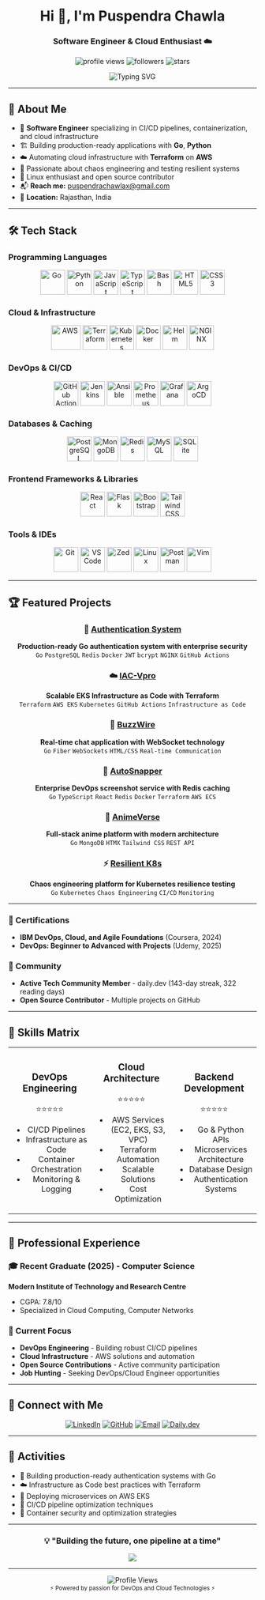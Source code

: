 <h1 align="center">Hi 👋, I'm Puspendra Chawla</h1>
<h3 align="center">Software Engineer & Cloud Enthusiast ☁️</h3>
<p align="center">
  <img src="https://komarev.com/ghpvc/?username=Flack74&label=Profile%20views&color=0e75b6&style=flat" alt="profile views" />
  <img src="https://img.shields.io/github/followers/Flack74?label=Followers&style=social" alt="followers" />
  <img src="https://img.shields.io/github/stars/Flack74?label=Stars&style=social" alt="stars" />
</p>

<p align="center">
  <img src="https://readme-typing-svg.herokuapp.com?font=Fira+Code&pause=1000&color=58A6FF&center=true&vCenter=true&width=435&lines=DevOps+%26+Cloud+Engineer;Go+%26+Python+Developer;Infrastructure+as+Code+Enthusiast;Kubernetes+%26+Docker+Enthusiast;CI%2FCD+Pipeline+Architect;Always+learning+new+technologies" alt="Typing SVG" />
</p>

---

## 🚀 About Me

- 🔄 **Software Engineer** specializing in CI/CD pipelines, containerization, and cloud infrastructure
- 🏗️ Building production-ready applications with **Go**, **Python**
- ☁️ Automating cloud infrastructure with **Terraform** on **AWS**
- 🧪 Passionate about chaos engineering and testing resilient systems
- 🐧 Linux enthusiast and open source contributor
- 📬 **Reach me:** puspendrachawlax@gmail.com
- 📍 **Location:** Rajasthan, India

---

## 🛠️ Tech Stack

### **Programming Languages**
<p align="center">
  <img src="https://cdn.jsdelivr.net/gh/devicons/devicon/icons/go/go-original.svg" width="50" height="50" alt="Go" title="Go"/>
  <img src="https://cdn.jsdelivr.net/gh/devicons/devicon/icons/python/python-original.svg" width="50" height="50" alt="Python" title="Python"/>
  <img src="https://cdn.jsdelivr.net/gh/devicons/devicon/icons/javascript/javascript-original.svg" width="50" height="50" alt="JavaScript" title="JavaScript"/>
  <img src="https://cdn.jsdelivr.net/gh/devicons/devicon/icons/typescript/typescript-original.svg" width="50" height="50" alt="TypeScript" title="TypeScript"/>
  <img src="https://cdn.jsdelivr.net/gh/devicons/devicon/icons/bash/bash-original.svg" width="50" height="50" alt="Bash" title="Bash"/>
  <img src="https://cdn.jsdelivr.net/gh/devicons/devicon/icons/html5/html5-original.svg" width="50" height="50" alt="HTML5" title="HTML5"/>
  <img src="https://cdn.jsdelivr.net/gh/devicons/devicon/icons/css3/css3-original.svg" width="50" height="50" alt="CSS3" title="CSS3"/>
</p>

### **Cloud & Infrastructure**
<p align="center">
  <img src="https://cdn.jsdelivr.net/gh/devicons/devicon/icons/amazonwebservices/amazonwebservices-original-wordmark.svg" width="60" height="50" alt="AWS" title="AWS"/>
  <img src="https://cdn.jsdelivr.net/gh/devicons/devicon/icons/terraform/terraform-original.svg" width="50" height="50" alt="Terraform" title="Terraform"/>
  <img src="https://cdn.jsdelivr.net/gh/devicons/devicon/icons/kubernetes/kubernetes-plain.svg" width="50" height="50" alt="Kubernetes" title="Kubernetes"/>
  <img src="https://cdn.jsdelivr.net/gh/devicons/devicon/icons/docker/docker-original.svg" width="50" height="50" alt="Docker" title="Docker"/>
  <img src="https://www.vectorlogo.zone/logos/helmsh/helmsh-icon.svg" width="50" height="50" alt="Helm" title="Helm"/>
  <img src="https://www.vectorlogo.zone/logos/nginx/nginx-icon.svg" width="50" height="50" alt="NGINX" title="NGINX"/>
</p>

### **DevOps & CI/CD**
<p align="center">
  <img src="https://www.vectorlogo.zone/logos/github/github-icon.svg" width="50" height="50" alt="GitHub Actions" title="GitHub Actions"/>
  <img src="https://cdn.jsdelivr.net/gh/devicons/devicon/icons/jenkins/jenkins-original.svg" width="50" height="50" alt="Jenkins" title="Jenkins"/>
  <img src="https://cdn.jsdelivr.net/gh/devicons/devicon/icons/ansible/ansible-original.svg" width="50" height="50" alt="Ansible" title="Ansible"/>
  <img src="https://www.vectorlogo.zone/logos/prometheusio/prometheusio-icon.svg" width="50" height="50" alt="Prometheus" title="Prometheus"/>
  <img src="https://www.vectorlogo.zone/logos/grafana/grafana-icon.svg" width="50" height="50" alt="Grafana" title="Grafana"/>
  <img src="https://cdn.jsdelivr.net/gh/devicons/devicon/icons/argocd/argocd-original.svg" width="50" height="50" alt="ArgoCD" title="ArgoCD"/>
</p>

### **Databases & Caching**
<p align="center">
  <img src="https://cdn.jsdelivr.net/gh/devicons/devicon/icons/postgresql/postgresql-original.svg" width="50" height="50" alt="PostgreSQL" title="PostgreSQL"/>
  <img src="https://cdn.jsdelivr.net/gh/devicons/devicon/icons/mongodb/mongodb-original.svg" width="50" height="50" alt="MongoDB" title="MongoDB"/>
  <img src="https://cdn.jsdelivr.net/gh/devicons/devicon/icons/redis/redis-original.svg" width="50" height="50" alt="Redis" title="Redis"/>
  <img src="https://cdn.jsdelivr.net/gh/devicons/devicon/icons/mysql/mysql-original.svg" width="50" height="50" alt="MySQL" title="MySQL"/>
  <img src="https://cdn.jsdelivr.net/gh/devicons/devicon/icons/sqlite/sqlite-original.svg" width="50" height="50" alt="SQLite" title="SQLite"/>
</p>

### **Frontend Frameworks & Libraries**
<p align="center">
  <img src="https://cdn.jsdelivr.net/gh/devicons/devicon/icons/react/react-original.svg" width="50" height="50" alt="React" title="React"/>
  <img src="https://cdn.jsdelivr.net/gh/devicons/devicon/icons/flask/flask-original.svg" width="50" height="50" alt="Flask" title="Flask"/>
  <img src="https://www.vectorlogo.zone/logos/getbootstrap/getbootstrap-icon.svg" width="50" height="50" alt="Bootstrap" title="Bootstrap"/>
  <img src="https://www.vectorlogo.zone/logos/tailwindcss/tailwindcss-icon.svg" width="50" height="50" alt="Tailwind CSS" title="Tailwind CSS"/>
</p>

### **Tools & IDEs**
<p align="center">
  <img src="https://cdn.jsdelivr.net/gh/devicons/devicon/icons/git/git-original.svg" width="50" height="50" alt="Git" title="Git"/>
  <img src="https://cdn.jsdelivr.net/gh/devicons/devicon/icons/vscode/vscode-original.svg" width="50" height="50" alt="VS Code" title="VS Code"/>
  <img src="https://img.shields.io/badge/Zed-000000?style=for-the-badge&logo=z&logoColor=white" width="50" height="50" alt="Zed" title="Zed IDE"/>
  <img src="https://cdn.jsdelivr.net/gh/devicons/devicon/icons/linux/linux-original.svg" width="50" height="50" alt="Linux" title="Linux"/>
  <img src="https://www.vectorlogo.zone/logos/getpostman/getpostman-icon.svg" width="50" height="50" alt="Postman" title="Postman"/>
  <img src="https://cdn.jsdelivr.net/gh/devicons/devicon/icons/vim/vim-original.svg" width="50" height="50" alt="Vim" title="Vim"/>
</p>

---

## 🏆 Featured Projects

<div align="center">

### 🔐 [Authentication System](https://github.com/Flack74/Authentication-System)
**Production-ready Go authentication system with enterprise security**
<br/>
`Go` `PostgreSQL` `Redis` `Docker` `JWT` `bcrypt` `NGINX` `GitHub Actions`

### ☁️ [IAC-Vpro](https://github.com/Flack74/IAC-Vpro) 
**Scalable EKS Infrastructure as Code with Terraform**
<br/>
`Terraform` `AWS EKS` `Kubernetes` `GitHub Actions` `Infrastructure as Code`

### 💬 [BuzzWire](https://github.com/Flack74/BuzzWire)
**Real-time chat application with WebSocket technology**
<br/>
`Go` `Fiber` `WebSockets` `HTML/CSS` `Real-time Communication`

### 📸 [AutoSnapper](https://github.com/Flack74/AutoSnapper)
**Enterprise DevOps screenshot service with Redis caching**
<br/>
`Go` `TypeScript` `React` `Redis` `Docker` `Terraform` `AWS ECS`

### 🌌 [AnimeVerse](https://github.com/Flack74/AnimeVerse)
**Full-stack anime platform with modern architecture**
<br/>
`Go` `MongoDB` `HTMX` `Tailwind CSS` `REST API`

### ⚡ [Resilient K8s](https://github.com/Flack74/resilient-k8s)
**Chaos engineering platform for Kubernetes resilience testing**
<br/>
`Go` `Kubernetes` `Chaos Engineering` `CI/CD` `Monitoring`

</div>

---

### 📜 Certifications
- **IBM DevOps, Cloud, and Agile Foundations** (Coursera, 2024)
- **DevOps: Beginner to Advanced with Projects** (Udemy, 2025)

### 🎯 Community
- **Active Tech Community Member** - daily.dev (143-day streak, 322 reading days)
- **Open Source Contributor** - Multiple projects on GitHub

---

## 🌟 Skills Matrix

<table align="center">
<tr>
<td align="center" width="200">

### DevOps Engineering
⭐⭐⭐⭐⭐
- CI/CD Pipelines
- Infrastructure as Code
- Container Orchestration
- Monitoring & Logging

</td>
<td align="center" width="200">

### Cloud Architecture
⭐⭐⭐⭐⭐
- AWS Services (EC2, EKS, S3, VPC)
- Terraform Automation
- Scalable Solutions
- Cost Optimization

</td>
<td align="center" width="200">

### Backend Development
⭐⭐⭐⭐⭐
- Go & Python APIs
- Microservices Architecture
- Database Design
- Authentication Systems

</td>
</tr>
</table>

---

## 💼 Professional Experience

### 🎓 Recent Graduate (2025) - Computer Science
**Modern Institute of Technology and Research Centre**
- CGPA: 7.8/10
- Specialized in Cloud Computing, Computer Networks

### 🚀 Current Focus
- **DevOps Engineering** - Building robust CI/CD pipelines
- **Cloud Infrastructure** - AWS solutions and automation
- **Open Source Contributions** - Active community participation
- **Job Hunting** - Seeking DevOps/Cloud Engineer opportunities

---

## 🤝 Connect with Me

<div align="center">

[![LinkedIn](https://img.shields.io/badge/LinkedIn-0077B5?style=for-the-badge&logo=linkedin&logoColor=white)](https://linkedin.com/in/puspendrachawla)
[![GitHub](https://img.shields.io/badge/GitHub-100000?style=for-the-badge&logo=github&logoColor=white)](https://github.com/Flack74)
[![Email](https://img.shields.io/badge/Email-D14836?style=for-the-badge&logo=gmail&logoColor=white)](mailto:puspendrachawlax@gmail.com)
[![Daily.dev](https://img.shields.io/badge/daily.dev-CE3DF3?style=for-the-badge&logo=dailydotdev&logoColor=white)](https://dly.to/flack74)

</div>

---

## 📝 Activities

<!-- BLOG-POST-LIST:START -->
- 🔧 Building production-ready authentication systems with Go
- ☁️ Infrastructure as Code best practices with Terraform
- 🚀 Deploying microservices on AWS EKS
- 🔄 CI/CD pipeline optimization techniques
- 🐳 Container security and optimization strategies
<!-- BLOG-POST-LIST:END -->

---

<div align="center">

### 💡 "Building the future, one pipeline at a time"

<img src="https://capsule-render.vercel.app/api?type=waving&color=0D1117&height=100&section=footer&text=Thanks%20for%20visiting!&fontSize=20&fontColor=58A6FF" />

</div>

---

<div align="center">
  <img src="https://komarev.com/ghpvc/?username=Flack74&label=Profile%20Views&color=58A6FF&style=flat-square" alt="Profile Views" />
  <br/>
  <sub>⚡ Powered by passion for DevOps and Cloud Technologies ⚡</sub>
</div>
